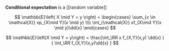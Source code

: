 **Conditional expectation** is a [[random variable]]

$$
\mathbb{E}\left( X \mid Y = y \right) = \begin{cases} \sum_{x \in \mathcal{X}} xp_{X\mid Y}(x \mid y) \\\\ \int_{\mathcal{X}} xf_{X\mid Y}(x \mid y)\dd{x} \end{cases}
$$

$$
\mathbb{E}\left(X \mid Y = y\right) = \frac{\int_\RR x f_{X,Y}(x,y) \dd{x} }{ \int_\RR f_{X,Y}(x,y)\dd{x} }
$$